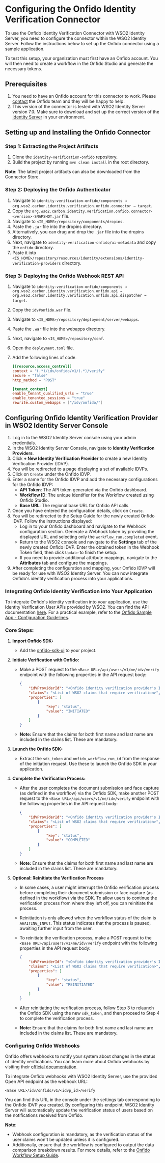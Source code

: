 # Configuring the Onfido Identity Verification Connector

To use the Onfido Identity Verification Connector with WSO2 Identity Server, you need to configure the connector within 
the WSO2 Identity Server. Follow the instructions below to set up the Onfido connector using a 
sample application.

To test this setup, your organization must first have an Onfido account. You will then need to create 
a workflow in the Onfido Studio and generate the necessary tokens.

## Prerequisites

1. You need to have an Onfido account for this connector to work. 
Please [contact](https://public.support.onfido.com/s/contactsupport) the Onfido team and they will be happy to help.
2. This version of the connector is tested with WSO2 Identity Server version 7.0. 
Make sure to download and set up the correct version of the
[Identity Server](https://wso2.com/identity-and-access-management) in your environment.

## Setting up and Installing the Onfido Connector

### Step 1: Extracting the Project Artifacts

1. Clone the `identity-verification-onfido` repository.
2. Build the project by running `mvn clean install` in the root directory.

**Note:** The latest project artifacts can also be downloaded from the Connector Store.

### Step 2: Deploying the Onfido Authenticator

1. Navigate to `identity-verification-onfido/components → org.wso2.carbon.identity.verification.onfido.connector → target`.
2. Copy the `org.wso2.carbon.identity.verification.onfido.connector-<version>-SNAPSHOT.jar` file.
3. Navigate to `<IS_HOME>/repository/components/dropins`.
4. Paste the `.jar` file into the dropins directory.
5. Alternatively, you can drag and drop the `.jar` file into the dropins directory.
6. Next, navigate to `identity-verification-onfido/ui-metadata` and copy the `onfido` directory.
7. Paste it into `<IS_HOME>/repository/resources/identity/extensions/identity-verification-providers` directory.

### Step 3: Deploying the Onfido Webhook REST API

1. Navigate to `identity-verification-onfido/components → org.wso2.carbon.identity.verification.onfido.api → org.wso2.carbon.identity.verification.onfido.api.dispatcher → target`.
2. Copy the `idv#onfido.war` file.
3. Navigate to `<IS_HOME>/repository/deployment/server/webapps`.
4. Paste the `.war` file into the webapps directory.
5. Next, navigate to `<IS_HOME>/repository/conf`.
6. Open the `deployment.toml` file.
7. Add the following lines of code:

    ```toml
    [[resource.access_control]]
    context = "(.*)/idv/onfido/v1/(.*)/verify"
    secure = "false"
    http_method = "POST"

    [tenant_context]
    enable_tenant_qualified_urls = "true"
    enable_tenanted_sessions = "true"
    rewrite.custom_webapps = ["/idv/onfido/"]
    ```

## Configuring Onfido Identity Verification Provider in WSO2 Identity Server Console

1. Log in to the WSO2 Identity Server console using your admin credentials.
2. In the WSO2 Identity Server Console, navigate to **Identity Verification Providers**.
3. Click **+ New Identity Verification Provider** to create a new Identity Verification Provider (IDVP).
4. You will be redirected to a page displaying a set of available IDVPs.
5. Click on `Create` under the Onfido IDVP.
6. Enter a name for the Onfido IDVP and add the necessary configurations for the Onfido IDVP:
   - **API Token**: The API token generated via the Onfido dashboard.
   - **Workflow ID**: The unique identifier for the Workflow created using Onfido Studio.
   - **Base URL**: The regional base URL for Onfido API calls.
7. Once you have entered the configuration details, click on `Create`.
8. You will be redirected to the Setup Guide for the newly created Onfido IDVP. Follow the instructions displayed:
   - Log in to your Onfido dashboard and navigate to the Webhook configuration section. Generate a Webhook token by 
   providing the displayed URL and selecting only the `workflow_run.completed` event.
   - Return to the WSO2 console and navigate to the **Settings** tab of the newly created Onfido IDVP. 
   Enter the obtained token in the Webhook Token field, then click `Update` to finish the setup.
   - If you need to provide additional attribute mappings, navigate to the **Attributes** tab and 
   configure the mappings.
9. After completing the configuration and mapping, your Onfido IDVP will be ready for use with WSO2 Identity Server. 
You can now integrate Onfido's identity verification process into your applications.

### Integrating Onfido Identity Verification into Your Application

To integrate Onfido's identity verification into your application, use the Identity Verification User APIs provided 
by WSO2. You can find the API documentation [here](https://github.com/wso2/identity-api-user/blob/master/components/org.wso2.carbon.identity.api.user.idv/org.wso2.carbon.identity.api.user.idv.v1/src/main/resources/idv.yaml).
For a practical example, refer to the [Onfido Sample App - Configuration Guidelines](samples/react-sample-app/README.md).

### Core Steps:

1. **Import Onfido SDK:**
   - Add the [onfido-sdk-ui](https://github.com/onfido/onfido-sdk-ui) to your project.

2. **Initiate Verification with Onfido:**
   - Make a POST request to the `<Base URL>/api/users/v1/me/idv/verify` endpoint with the following properties in the 
   API request body:

     ```json
     {
         "idVProviderId": "<Onfido identity verification provider's ID>",
         "claims": "<List of WSO2 claims that require verification>",
         "properties": [
             {
                 "key": "status",
                 "value": "INITIATED"
             }
         ]
     }
   - **Note:** Ensure that the claims for both first name and last name are included in the claims list. These are mandatory.

3. **Launch the Onfido SDK:**

   - Extract the `sdk_token` and `onfido_workflow_run_id` from the response of the initiation request. 
   Use these to launch the Onfido SDK in your application.

4. **Complete the Verification Process:**

   - After the user completes the document submission and face capture (as defined in the workflow) via the Onfido SDK, 
   make another POST request to the `<Base URL>/api/users/v1/me/idv/verify` endpoint with the following properties in the API request body:

      ```json
      {
          "idVProviderId": "<Onfido identity verification provider's ID>",
          "claims": "<List of WSO2 claims that require verification>",
          "properties": [
              {
                  "key": "status",
                  "value": "COMPLETED"
              }
          ]
      }
   - **Note:** Ensure that the claims for both first name and last name are included in the claims list. These are mandatory.


5. **Optional: Reinitiate the Verification Process**

   - In some cases, a user might interrupt the Onfido verification process before completing their 
   document submission or face capture (as defined in the workflow) via the SDK. To allow users to continue the 
   verification process from where they left off, you can reinitiate the process.
   - Reinitiation is only allowed when the workflow status of the claim is `AWAITING_INPUT`. 
   This status indicates that the process is paused, awaiting further input from the user.
   - To reinitiate the verification process, make a POST request to the `<Base URL>/api/users/v1/me/idv/verify` 
   endpoint with the following properties in the API request body:

     ```json
     {
         "idVProviderId": "<Onfido identity verification provider's ID>",
         "claims": "<List of WSO2 claims that require verification>",
         "properties": [
             {
                 "key": "status",
                 "value": "REINITIATED"
             }
         ]
     }
     ```

   - After reinitiating the verification process, follow Step 3 to relaunch the Onfido SDK using the new `sdk_token`, and then proceed to Step 4 to complete the verification process.
   - **Note:** Ensure that the claims for both first name and last name are included in the claims list. These are mandatory.


### Configuring Onfido Webhooks

Onfido offers webhooks to notify your system about changes in the status of identity verifications. 
You can learn more about Onfido webhooks by visiting their [official documentation](https://documentation.onfido.com/#about-webhooks).

To integrate Onfido webhooks with WSO2 Identity Server, use the provided Open API endpoint as the webhook URL:

`<Base URL>/idv/onfido/v1/<idvp_id>/verify`

You can find this URL in the console under the settings tab corresponding to the Onfido IDVP you created. 
By configuring this endpoint, WSO2 Identity Server will automatically update the verification status of users based on the notifications received from Onfido.

**Note:** 
- Webhook configuration is mandatory, as the verification status of the user claims won't be updated unless it is configured.
- Additionally, ensure that the workflow is configured to output the data comparison breakdown results. For more details, refer to the [Onfido Workflow Setup Guide](onfido-setup-guide.md).
